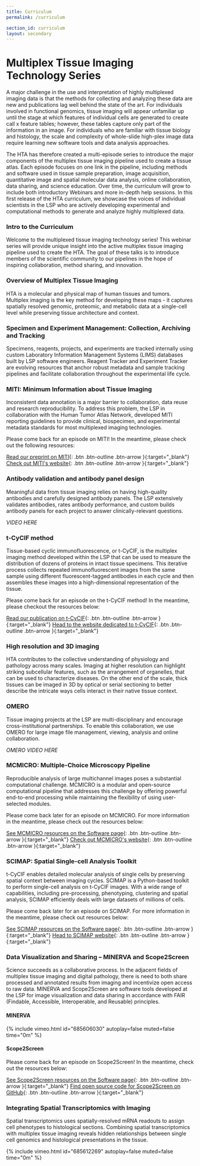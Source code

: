 ```yaml
---
title: Curriculum
permalink: /curriculum

section_id: curriculum
layout: secondary
---
```


# Multiplex Tissue Imaging Technology Series

A major challenge in the use and interpretation of highly multiplexed imaging data is that the methods for collecting and analyzing these data are new and publications lag well behind the state of the art. For individuals involved in functional genomics, tissue imaging will appear unfamiliar up until the stage at which features of individual cells are generated to create call x feature tables; however, these tables capture only part of the information in an image. For individuals who are familiar with tissue biology and histology, the scale and complexity of whole-slide high-plex image data require learning new software tools and data analysis approaches.

The HTA has therefore created a multi-episode series to introduce the major components of the multiplex tissue imaging pipeline used to create a tissue atlas. Each episode focuses on one link in the pipeline, including methods and software used in tissue sample preparation, image acquisition, quantitative image and spatial molecular data analysis, online collaboration, data sharing, and science education. Over time, the curriculum will grow to include both introductory Webinars and more in-depth help sessions. In this first release of the HTA curriculum, we showcase the voices of individual scientists in the LSP who are actively developing experimental and computational methods to generate and analyze highly multiplexed data.

### Intro to the Curriculum

Welcome to the multiplexed tissue imaging technology series! This webinar series will provide unique insight into the active multiplex tissue imaging pipeline used to create the HTA. The goal of these talks is to introduce members of the scientific community to our pipelines in the hope of inspiring collaboration, method sharing, and innovation.  

### Overview of Multiplex Tissue Imaging

HTA is a molecular and physical map of human tissues and tumors. Multiplex imaging is the key method for developing these maps - it captures spatially resolved genomic, proteomic, and metabolic data at a single-cell level while preserving tissue architecture and context.  

### Specimen and Experiment Management: Collection, Archiving and Tracking

Specimens, reagents, projects, and experiments are tracked internally using custom Laboratory Information Management Systems (LIMS) databases built by LSP software engineers. Reagent Tracker and Experiment Tracker are evolving resources that anchor robust metadata and sample tracking pipelines and facilitate collaboration throughout the experimental life cycle.

### MITI: Minimum Information about Tissue Imaging

Inconsistent data annotation is a major barrier to collaboration, data reuse and research reproducibility. To address this problem, the LSP in collaboration with the Human Tumor Atlas Network, developed MITI reporting guidelines to provide clinical, biospecimen, and experimental metadata standards for most multiplexed imaging technologies.

Please come back for an episode on MITI! In the meantime, please check out the following resources:

[Read our preprint on MITI](https://arxiv.org/abs/2108.09499){: .btn .btn-outline .btn-arrow }{:target="_blank"}
[Check out MITI's website](https://www.miti-consortium.org/){: .btn .btn-outline .btn-arrow }{:target="_blank"}

### Antibody validation and antibody panel design

Meaningful data from tissue imaging relies on having high-quality antibodies and carefully designed antibody panels. The LSP extensively validates antibodies, rates antibody performance, and custom builds antibody panels for each project to answer clinically-relevant questions.  

*VIDEO HERE*

### t-CyCIF method

Tissue-based cyclic immunofluorescence, or t-CyCIF, is the multiplex imaging method developed within the LSP that can be used to measure the distribution of dozens of proteins in intact tissue specimens. This iterative process collects repeated immunofluorescent images from the same sample using different fluorescent-tagged antibodies in each cycle and then assembles these images into a high-dimensional representation of the tissue.  

Please come back for an episode on the t-CyCIF method! In the meantime, please checkout the resources below:

[Read our publication on t-CyCIF](https://elifesciences.org/articles/31657){: .btn .btn-outline .btn-arrow }{:target="_blank"}
[Head to the website dedicated to t-CyCIF](https://www.cycif.org/){: .btn .btn-outline .btn-arrow }{:target="_blank"}

### High resolution and 3D imaging

HTA contributes to the collective understanding of physiology and pathology across many scales. Imaging at higher resolution can highlight striking subcellular features, such as the arrangement of organelles, that can be used to characterize diseases. On the other end of the scale, thick tissues can be imaged in 3D by optical or serial sectioning to better describe the intricate ways cells interact in their native tissue context.

### OMERO

Tissue imaging projects at the LSP are multi-disciplinary and encourage cross-institutional partnerships. To enable this collaboration, we use OMERO for large image file management, viewing, analysis and online collaboration.  

*OMERO VIDEO HERE*

### MCMICRO: Multiple-Choice Microscopy Pipeline

Reproducible analysis of large multichannel images poses a substantial computational challenge. MCMICRO is a modular and open-source computational pipeline that addresses this challenge by offering powerful end-to-end processing while maintaining the flexibility of using user-selected modules.  

Please come back later for an episode on MCMICRO. For more information in the meantime, please check out the resources below:

[See MCMICRO resources on the Software page](./software){: .btn .btn-outline .btn-arrow }{:target="_blank"}
[Check out MCMICRO's website](https://mcmicro.org/){: .btn .btn-outline .btn-arrow }{:target="_blank"}

### SCIMAP: Spatial Single-cell Analysis Toolkit

t-CyCIF enables detailed molecular analysis of single cells by preserving spatial context between imaging cycles. SCIMAP is a Python-based toolkit to perform single-cell analysis on t-CyCIF images. With a wide range of capabilities, including pre-processing, phenotyping, clustering and spatial analysis, SCIMAP efficiently deals with large datasets of millions of cells.

Please come back later for an episode on SCIMAP. For more information in the meantime, please check out resources below:

[See SCIMAP resources on the Software page](./software){: .btn .btn-outline .btn-arrow }{:target="_blank"}
[Head to SCIMAP website](https://scimap.xyz/){: .btn .btn-outline .btn-arrow }{:target="_blank"}

### Data Visualization and Sharing – MINERVA and Scope2Screen

Science succeeds as a collaborative process. In the adjacent fields of multiplex tissue imaging and digital pathology, there is need to both share processed and annotated results from imaging and incentivize open access to raw data. MINERVA and Scope2Screen are software tools developed at the LSP for image visualization and data sharing in accordance with FAIR (Findable, Accessible, Interoperable, and Reusable) principles.  

#### MINERVA

{% include vimeo.html id="685606030" autoplay=false muted=false time="0m" %}

#### Scope2Screen

Please come back for an episode on Scope2Screen! In the meantime, check out the resources below:

[See Scope2Screen resources on the Software page](./software){: .btn .btn-outline .btn-arrow }{:target="_blank"}
[Find open source code for Scope2Screen on GitHub](https://github.com/labsyspharm/scope2screen){: .btn .btn-outline .btn-arrow }{:target="_blank"}

### Integrating Spatial Transcriptomics with Imaging

Spatial transcriptomics uses spatially-resolved mRNA readouts to assign cell phenotypes to histological sections. Combining spatial transcriptomics with multiplex tissue imaging reveals hidden relationships between single cell genomics and histological presentations in the tissue.

{% include vimeo.html id="685612269" autoplay=false muted=false time="0m" %}
